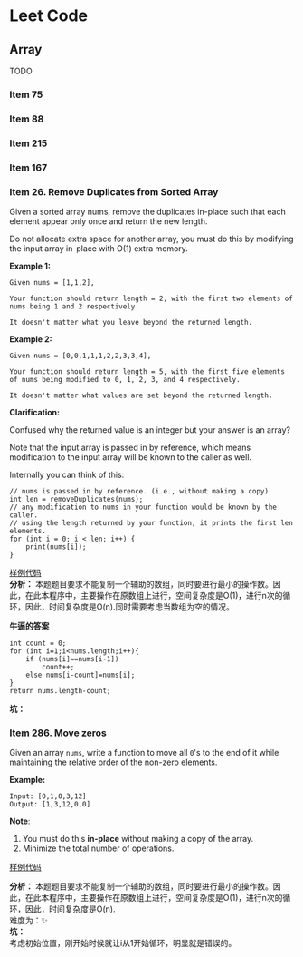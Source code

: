 # Leet Code

## Array
TODO
### Item 75

### Item 88
### Item 215
### Item 167 
### Item 26. Remove Duplicates from Sorted Array
Given a sorted array nums, remove the duplicates in-place such that each element appear only once and return the new length.

Do not allocate extra space for another array, you must do this by modifying the input array in-place with O(1) extra memory.

**Example 1:**
```
Given nums = [1,1,2],

Your function should return length = 2, with the first two elements of nums being 1 and 2 respectively.

It doesn't matter what you leave beyond the returned length.
```
**Example 2:**
```
Given nums = [0,0,1,1,1,2,2,3,3,4],

Your function should return length = 5, with the first five elements of nums being modified to 0, 1, 2, 3, and 4 respectively.

It doesn't matter what values are set beyond the returned length. 
``` 

**Clarification:**

Confused why the returned value is an integer but your answer is an array?

Note that the input array is passed in by reference, which means modification to the input array will be known to the caller as well.

Internally you can think of this:
```
// nums is passed in by reference. (i.e., without making a copy)
int len = removeDuplicates(nums);
// any modification to nums in your function would be known by the caller.
// using the length returned by your function, it prints the first len elements.
for (int i = 0; i < len; i++) {
    print(nums[i]);
}
```
[样例代码][Item26]  
**分析：**   本题题目要求不能复制一个辅助的数组，同时要进行最小的操作数。因此，在此本程序中，主要操作在原数组上进行，空间复杂度是O(1)，进行n次的循环，因此，时间复杂度是O(n).同时需要考虑当数组为空的情况。  

**牛逼的答案**
```
int count = 0;
for (int i=1;i<nums.length;i++){
    if (nums[i]==nums[i-1])
        count++;
    else nums[i-count]=nums[i];
}
return nums.length-count;
```
**坑：**



### Item 286. Move zeros

Given an array `nums`, write a function to move all `0`'s to the end of it while maintaining the relative order of the non-zero elements.

**Example:**

```
Input: [0,1,0,3,12]
Output: [1,3,12,0,0]
```

**Note**:

1. You must do this **in-place** without making a copy of the array.
2. Minimize the total number of operations.

[样例代码][Item286]

**分析：**
本题题目要求不能复制一个辅助的数组，同时要进行最小的操作数。因此，在此本程序中，主要操作在原数组上进行，空间复杂度是O(1)，进行n次的循环，因此，时间复杂度是O(n).  
难度为：✨  
**坑：**  
考虑初始位置，刚开始时候就让i从1开始循环，明显就是错误的。












[Item26]: ./src/main/java/com/lei/learn/leetcode/Array/Item26.java "Remove Duplicates from Sorted Array"
[Item286]: ./src/main/java/com/lei/learn/leetcode/Array/Item286.java	"Move Zeros"